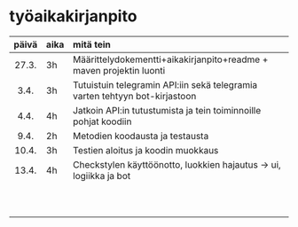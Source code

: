 # työaikakirjanpito

| päivä | aika | mitä tein  |
| :----:|:-----| :-----|
| 27.3.|  3h  | Määrittelydokementti+aikakirjanpito+readme + maven projektin luonti |
| 3.4. |  3h  | Tutuistuin telegramin API:iin sekä telegramia varten tehtyyn bot-kirjastoon |
| 4.4. |  4h  | Jatkoin API:in tutustumista ja tein toiminnoille pohjat koodiin |
| 9.4. |  2h  | Metodien koodausta ja testausta  |
| 10.4.|  3h  | Testien aloitus ja koodin muokkaus |
| 13.4.|  4h  | Checkstylen käyttöönotto, luokkien hajautus -> ui, logiikka ja bot | 
|     |    |  |
|     |    |  |
|     |    |  | 
|     |    |  |
|     |    |  |
|     |    |  | 
|     |    |  |
|     |    |  |
|     |    |  |
|     |    |  | 
